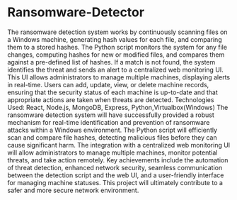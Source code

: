 # Ransomware-Detector
The ransomware detection system works by continuously scanning files on a Windows machine, generating hash values for each file, and comparing them to a stored hashes. The Python script  monitors the system for any file changes, computing hashes for new or modified files, and  compares them against a pre-defined list of hashes. If a match is not found, the system identifies  the threat and sends an alert to a centralized web monitoring UI. This UI allows administrators to  manage multiple machines, displaying alerts in real-time. Users can add, update, view, or delete  machine records, ensuring that the security status of each machine is up-to-date and that  appropriate actions are taken when threats are detected.
Technologies Used: React, Node.js, MongoDB, Express, Python,Virtualbox(Windows)
The ransomware detection system will have successfully provided a robust mechanism for  real-time identification and prevention of ransomware attacks within a Windows  environment. The Python script will efficiently scan and compare file hashes, detecting  malicious files before they can cause significant harm. The integration with a centralized  web monitoring UI will allow administrators to manage multiple machines, monitor  potential threats, and take action remotely. Key achievements include the automation of  threat detection, enhanced network security, seamless communication between the  detection script and the web UI, and a user-friendly interface for managing machine  statuses. This project will ultimately contribute to a safer and more secure network  environment.
